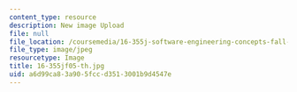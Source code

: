 ```yaml
---
content_type: resource
description: New image Upload
file: null
file_location: /coursemedia/16-355j-software-engineering-concepts-fall-2005/a6d99ca83a905fccd3513001b9d4547e_16-355jf05-th.jpg
file_type: image/jpeg
resourcetype: Image
title: 16-355jf05-th.jpg
uid: a6d99ca8-3a90-5fcc-d351-3001b9d4547e
---
```

